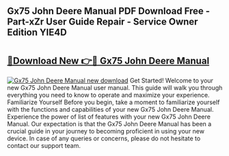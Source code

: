## Gx75 John Deere Manual PDF Download Free - Part-xZr User Guide Repair - Service Owner Edition YIE4D

# <h2><a href="http://bc92275.oget.top/?id=Gx75+John+Deere+Manual">🔗Download New 👉🔴 Gx75 John Deere Manual</a></h2>

[![Gx75 John Deere Manual new download](https://i.imgur.com/5g1atiW.png)](http://bc92275.oget.top/?id=Gx75+John+Deere+Manual)
Get Started! Welcome to your new Gx75 John Deere Manual user manual. This guide will walk you through everything you need to know to operate and maximize your experience. Familiarize Yourself Before you begin, take a moment to familiarize yourself with the functions and capabilities of your new Gx75 John Deere Manual. Experience the power of list of features with your new Gx75 John Deere Manual. Our expectation is that the Gx75 John Deere Manual has been a crucial guide in your journey to becoming proficient in using your new device. In case of any queries or concerns, please do not hesitate to contact our support team.

